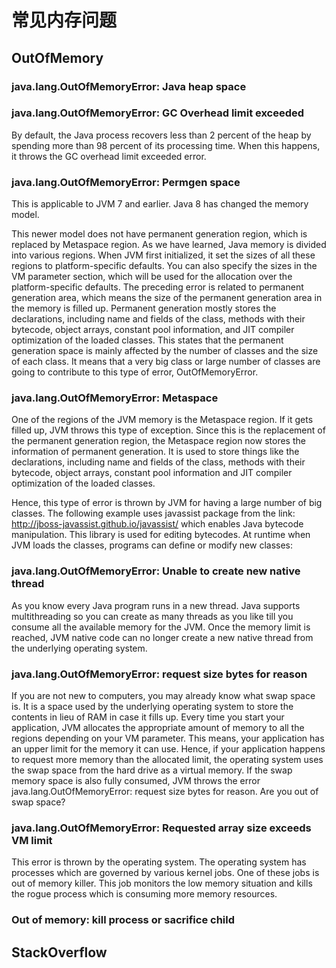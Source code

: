 # 常见内存问题

## OutOfMemory

### java.lang.OutOfMemoryError: Java heap space

### java.lang.OutOfMemoryError: GC Overhead limit exceeded

By default, the Java process recovers less than 2 percent of the heap by spending more than 98 percent of its processing time. When this happens, it throws the GC overhead limit exceeded error.

### java.lang.OutOfMemoryError: Permgen space

This is applicable to JVM 7 and earlier. Java 8 has changed the memory model. 

This newer model does not have permanent generation region, which is replaced by Metaspace region. As we have learned, Java memory is divided into various regions. When JVM first initialized, it set the sizes of all these regions to platform-specific defaults. You can also specify the sizes in the VM parameter section, which will be used for the allocation over the platform-specific defaults. The preceding error is related to permanent generation area, which means the size of the permanent generation area in the memory is filled up. Permanent generation mostly stores the declarations, including name and fields of the class, methods with their bytecode, object arrays, constant pool information, and JIT compiler optimization of the loaded classes. This states that the permanent generation space is mainly affected by the number of classes and the size of each class. It means that a very big class or large number of classes are going to contribute to this type of error, OutOfMemoryError.

### java.lang.OutOfMemoryError: Metaspace

One of the regions of the JVM memory is the Metaspace region. If it gets filled up, JVM throws this type of exception. Since this is the replacement of the permanent generation region, the Metaspace region now stores the information of permanent generation. It is used to store things like the declarations, including name and fields of the class, methods with their bytecode, object arrays, constant pool information and JIT compiler optimization of the loaded classes.

Hence, this type of error is thrown by JVM for having a large number of big classes. The following example uses javassist package from the link: http://jboss-javassist.github.io/javassist/ which enables Java bytecode manipulation. This library is used for editing bytecodes. At runtime when JVM loads the classes, programs can define or modify new classes:

### java.lang.OutOfMemoryError: Unable to create new native thread

As you know every Java program runs in a new thread. Java supports multithreading so you can create as many threads as you like till you consume all the available memory for the JVM. Once the memory limit is reached, JVM native code can no longer create a new native thread from the underlying operating system.

### java.lang.OutOfMemoryError: request size bytes for reason

If you are not new to computers, you may already know what swap space is. It is a space used by the underlying operating system to store the contents in lieu of RAM in case it fills up. Every time you start your application, JVM allocates the appropriate amount of memory to all the regions depending on your VM parameter. This means, your application has an upper limit for the memory it can use. Hence, if your application happens to request more memory than the allocated limit, the operating system uses the swap space from the hard drive as a virtual memory. If the swap memory space is also fully consumed, JVM throws the error java.lang.OutOfMemoryError: request size bytes for reason. Are you out of swap space?

### java.lang.OutOfMemoryError: Requested array size exceeds VM limit

This error is thrown by the operating system. The operating system has processes which are governed by various kernel jobs. One of these jobs is out of memory killer. This job monitors the low memory situation and kills the rogue process which is consuming more memory resources.

### Out of memory: kill process or sacrifice child

## StackOverflow
